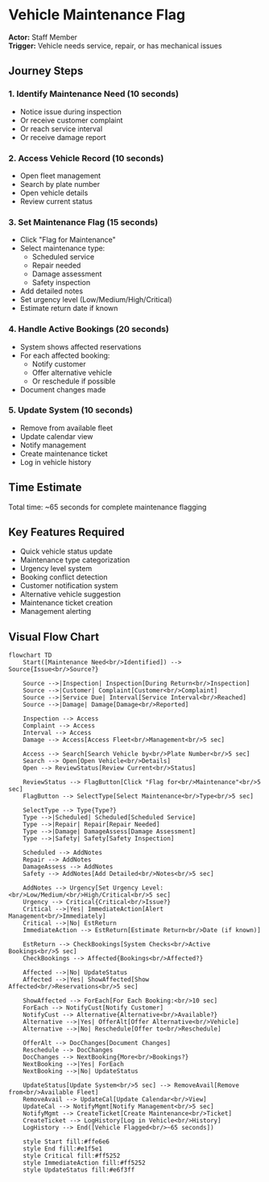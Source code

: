 # Vehicle Maintenance Flag

**Actor:** Staff Member  
**Trigger:** Vehicle needs service, repair, or has mechanical issues

## Journey Steps

### 1. Identify Maintenance Need (10 seconds)

- Notice issue during inspection
- Or receive customer complaint
- Or reach service interval
- Or receive damage report

### 2. Access Vehicle Record (10 seconds)

- Open fleet management
- Search by plate number
- Open vehicle details
- Review current status

### 3. Set Maintenance Flag (15 seconds)

- Click "Flag for Maintenance"
- Select maintenance type:
  - Scheduled service
  - Repair needed
  - Damage assessment
  - Safety inspection
- Add detailed notes
- Set urgency level (Low/Medium/High/Critical)
- Estimate return date if known

### 4. Handle Active Bookings (20 seconds)

- System shows affected reservations
- For each affected booking:
  - Notify customer
  - Offer alternative vehicle
  - Or reschedule if possible
- Document changes made

### 5. Update System (10 seconds)

- Remove from available fleet
- Update calendar view
- Notify management
- Create maintenance ticket
- Log in vehicle history

## Time Estimate

Total time: ~65 seconds for complete maintenance flagging

## Key Features Required

- Quick vehicle status update
- Maintenance type categorization
- Urgency level system
- Booking conflict detection
- Customer notification system
- Alternative vehicle suggestion
- Maintenance ticket creation
- Management alerting

## Visual Flow Chart

```mermaid
flowchart TD
    Start([Maintenance Need<br/>Identified]) --> Source{Issue<br/>Source?}

    Source -->|Inspection| Inspection[During Return<br/>Inspection]
    Source -->|Customer| Complaint[Customer<br/>Complaint]
    Source -->|Service Due| Interval[Service Interval<br/>Reached]
    Source -->|Damage| Damage[Damage<br/>Reported]

    Inspection --> Access
    Complaint --> Access
    Interval --> Access
    Damage --> Access[Access Fleet<br/>Management<br/>5 sec]

    Access --> Search[Search Vehicle by<br/>Plate Number<br/>5 sec]
    Search --> Open[Open Vehicle<br/>Details]
    Open --> ReviewStatus[Review Current<br/>Status]

    ReviewStatus --> FlagButton[Click "Flag for<br/>Maintenance"<br/>5 sec]
    FlagButton --> SelectType[Select Maintenance<br/>Type<br/>5 sec]

    SelectType --> Type{Type?}
    Type -->|Scheduled| Scheduled[Scheduled Service]
    Type -->|Repair| Repair[Repair Needed]
    Type -->|Damage| DamageAssess[Damage Assessment]
    Type -->|Safety| Safety[Safety Inspection]

    Scheduled --> AddNotes
    Repair --> AddNotes
    DamageAssess --> AddNotes
    Safety --> AddNotes[Add Detailed<br/>Notes<br/>5 sec]

    AddNotes --> Urgency[Set Urgency Level:<br/>Low/Medium/<br/>High/Critical<br/>5 sec]
    Urgency --> Critical{Critical<br/>Issue?}
    Critical -->|Yes| ImmediateAction[Alert Management<br/>Immediately]
    Critical -->|No| EstReturn
    ImmediateAction --> EstReturn[Estimate Return<br/>Date (if known)]

    EstReturn --> CheckBookings[System Checks<br/>Active Bookings<br/>5 sec]
    CheckBookings --> Affected{Bookings<br/>Affected?}

    Affected -->|No| UpdateStatus
    Affected -->|Yes| ShowAffected[Show Affected<br/>Reservations<br/>5 sec]

    ShowAffected --> ForEach[For Each Booking:<br/>10 sec]
    ForEach --> NotifyCust[Notify Customer]
    NotifyCust --> Alternative{Alternative<br/>Available?}
    Alternative -->|Yes| OfferAlt[Offer Alternative<br/>Vehicle]
    Alternative -->|No| Reschedule[Offer to<br/>Reschedule]

    OfferAlt --> DocChanges[Document Changes]
    Reschedule --> DocChanges
    DocChanges --> NextBooking{More<br/>Bookings?}
    NextBooking -->|Yes| ForEach
    NextBooking -->|No| UpdateStatus

    UpdateStatus[Update System<br/>5 sec] --> RemoveAvail[Remove from<br/>Available Fleet]
    RemoveAvail --> UpdateCal[Update Calendar<br/>View]
    UpdateCal --> NotifyMgmt[Notify Management<br/>5 sec]
    NotifyMgmt --> CreateTicket[Create Maintenance<br/>Ticket]
    CreateTicket --> LogHistory[Log in Vehicle<br/>History]
    LogHistory --> End([Vehicle Flagged<br/>~65 seconds])

    style Start fill:#ffe6e6
    style End fill:#e1f5e1
    style Critical fill:#ff5252
    style ImmediateAction fill:#ff5252
    style UpdateStatus fill:#e6f3ff
```
